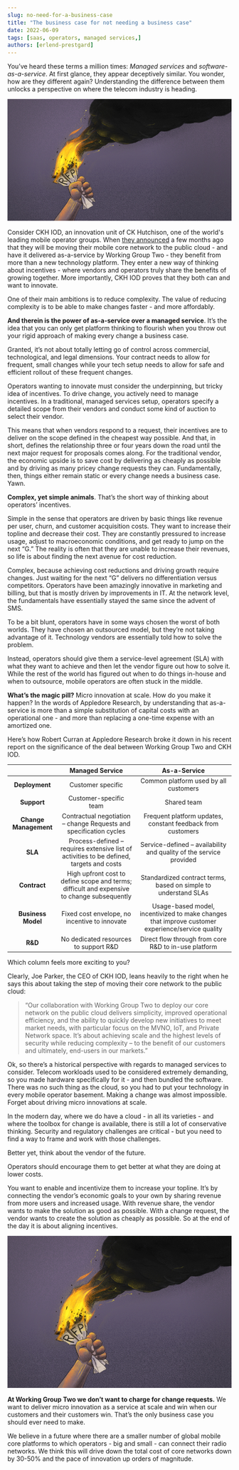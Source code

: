```yaml
---
slug: no-need-for-a-business-case
title: "The business case for not needing a business case"
date: 2022-06-09
tags: [saas, operators, managed services,]
authors: [erlend-prestgard]
---
```


You’ve heard these terms a million times: *Managed services* and *software-as-a-service*. At first glance, they appear deceptively similar. You wonder, how are they different again? Understanding the difference between them unlocks a perspective on where the telecom industry is heading. 

![](./RFP_illustration_large.jpg)

<!--truncate-->

Consider CKH IOD, an innovation unit of CK Hutchison, one of the world's leading mobile operator groups. When [they announced](https://www.wgtwo.com/blog/ckh-iod-wg2-public-cloud/) a few months ago that they will be moving their mobile core network to the public cloud - and have it delivered as-a-service by Working Group Two -  they benefit from more than a new technology platform. They enter a new way of thinking about incentives - where vendors and operators truly share the benefits of growing together. More importantly, CKH IOD proves that they both can and want to innovate. 

One of their main ambitions is to reduce complexity. The value of reducing complexity is to be able to make changes faster - and more affordably. 

**And therein is the power of as-a-service over a managed service**. It’s the idea that you can only get platform thinking to flourish when you throw out your rigid approach of making every change a business case. 

Granted, it’s not about totally letting go of control across commercial, technological, and legal dimensions. Your contract needs to allow for frequent, small changes while your tech setup needs to allow for safe and efficient rollout of these frequent changes. 

Operators wanting to innovate must consider the underpinning, but tricky idea of incentives. To drive change, you actively need to manage incentives. In a traditional, managed services setup, operators specify a detailed scope from their vendors and conduct some kind of auction to select their vendor. 

This means that when vendors respond to a request, their incentives are to deliver on the scope defined in the cheapest way possible. And that, in short, defines the relationship three or four years down the road until the next major request for proposals comes along. For the traditional vendor, the economic upside is to save cost by delivering as cheaply as possible and by driving as many pricey change requests they can. Fundamentally, then, things either remain static or every change needs a business case. Yawn. 

**Complex, yet simple animals**. That’s the short way of thinking about operators’ incentives.

Simple in the sense that operators are driven by basic things like revenue per user, churn, and customer acquisition costs. They want to increase their topline and decrease their cost. They are constantly pressured to increase usage, adjust to macroeconomic conditions, and get ready to jump on the next “G.” The reality is often that they are unable to increase their revenues, so life is about finding the next avenue for cost reduction. 

Complex, because achieving cost reductions and driving growth require changes. Just waiting for the next “G” delivers no differentiation versus competitors. Operators have been amazingly innovative in marketing and billing, but that is mostly driven by improvements in IT. At the network level, the fundamentals have essentially stayed the same since the advent of SMS. 

To be a bit blunt, operators have in some ways chosen the worst of both worlds. They have chosen an outsourced model, but they’re not taking advantage of it. Technology vendors are essentially told how to solve the problem. 

Instead, operators should give them a service-level agreement (SLA) with what they want to achieve and then let the vendor figure out how to solve it. While the rest of the world has figured out when to do things in-house and when to outsource, mobile operators are often stuck in the middle. 

**What’s the magic pill?** Micro innovation at scale. How do you make it happen? In the words of Appledore Research, by understanding that as-a-service is more than a simple substitution of capital costs with an operational one - and more than replacing a one-time expense with an amortized one. 

Here’s how Robert Curran at Appledore Research broke it down in his recent report on the significance of the deal between Working Group Two and CKH IOD. 

|                       |                                      **Managed Service**                                      |                                         **As-a-Service**                                         |
|:---------------------:|:---------------------------------------------------------------------------------------------:|:------------------------------------------------------------------------------------------------:|
|     **Deployment**    |                                       Customer specific                                       |                               Common platform used by all customers                              |
|      **Support**      |                                    Customer-specific team                                     |                                            Shared team                                           |
| **Change Management** |              Contractual negotiation – change  Requests and specification cycles              |                   Frequent platform updates, constant  feedback from customers                   |
|        **SLA**        |    Process-defined – requires extensive list of activities to be defined, targets and costs   |                Service-defined – availability and quality of the service provided                |
|      **Contract**     | High upfront cost to define scope and  terms; difficult and expensive to change  subsequently |                  Standardized contract terms, based on simple to understand SLAs                 |
|   **Business Model**  |                         Fixed cost envelope, no incentive to  innovate                        | Usage-based model, incentivized to make changes that improve customer experience/service quality |
|        **R&D**        |                             No dedicated resources to support R&D                             |                       Direct flow through from core R&D to in-use platform                       |

Which column feels more exciting to you? 

Clearly, Joe Parker, the CEO of CKH IOD, leans heavily to the right when he says this about taking the step of moving their core network to the public cloud:

> “Our collaboration with Working Group Two to deploy our core network on the public cloud delivers simplicity, improved operational efficiency, and the ability to quickly develop new initiatives to meet market needs, with particular focus on the MVNO, IoT, and Private Network space. It’s about achieving scale and the highest levels of security while reducing complexity – to the benefit of our customers and ultimately, end-users in our markets.”

Ok, so there’s a historical perspective with regards to managed services  to consider. Telecom workloads used to be considered extremely demanding, so you made hardware specifically for it - and then bundled the software. There was no such thing as the cloud, so you had to put your technology in every mobile operator basement. Making a change was almost impossible. Forget about driving micro innovations at scale. 

In the modern day, where we do have a cloud - in all its varieties - and where the toolbox for change is available, there is still a lot of conservative thinking. Security and regulatory challenges are critical - but you need to find a way to frame and work with those challenges. 

Better yet, think about the vendor of the future.

Operators should encourage them to get better at what they are doing at lower costs. 

You want to enable and incentivize them to increase your topline. It’s by connecting the vendor’s economic goals to your own by sharing revenue from more users and increased usage. With revenue share, the vendor wants to make the solution as good as possible. With a change request, the vendor wants to create the solution as cheaply as possible. 
So at the end of the day it is about aligning incentives. 

![](./RFP_illustration_20pst.jpg)

**At Working Group Two we don’t want to charge for change requests.** We want to deliver micro innovation as a service at scale and win when our customers and their customers win. That’s the only business case you should ever need to make. 

We believe in a future where there are a smaller number of global mobile core platforms to which operators - big and small - can connect their radio networks. We think this will drive down the total cost of  core networks down by 30-50% and the pace of innovation up orders of magnitude. 

